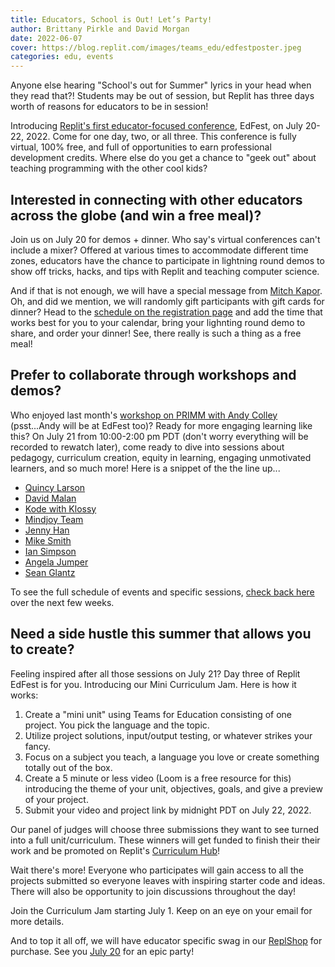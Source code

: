 ```yaml
---
title: Educators, School is Out! Let’s Party!
author: Brittany Pirkle and David Morgan
date: 2022-06-07
cover: https://blog.replit.com/images/teams_edu/edfestposter.jpeg
categories: edu, events
---
```


Anyone else hearing "School's out for Summer" lyrics in your head when they read that?! Students may be out of session, but Replit has three days worth of reasons for educators to be in session!

Introducing [Replit's first educator-focused conference](https://join.replit.com/edfest2022), EdFest, on July 20-22, 2022. Come for one day, two, or all three. This conference is fully virtual, 100% free, and full of opportunities to earn professional development credits. Where else do you get a chance to "geek out" about teaching programming with the other cool kids?

## Interested in connecting with other educators across the globe (and win a free meal)?
Join us on July 20 for demos + dinner. Who say's virtual conferences can't include a mixer? Offered at various times to accommodate different time zones, educators have the chance to participate in lightning round demos to show off tricks, hacks, and tips with Replit and teaching computer science. 

And if that is not enough, we will have a special message from [Mitch Kapor](https://twitter.com/mkapor?ref_src=twsrc%5Egoogle%7Ctwcamp%5Eserp%7Ctwgr%5Eauthor). Oh, and did we mention, we will randomly gift participants with gift cards for dinner? Head to the [schedule on the registration page](https://join.replit.com/edfest) and add the time that works best for you to your calendar, bring your lighnting round demo to share, and order your dinner! See, there really is such a thing as a free meal!

## Prefer to collaborate through workshops and demos?
Who enjoyed last month's [workshop on PRIMM with Andy Colley](https://www.youtube.com/watch?v=H0t2eBXazF0&t=184s) (psst...Andy will be at EdFest too)? Ready for more engaging learning like this? On July 21 from 10:00-2:00 pm PDT (don't worry everything will be recorded to rewatch later), come ready to dive into sessions about pedagogy, curriculum creation, equity in learning, engaging unmotivated learners, and so much more! Here is a snippet of the the line up...
- [Quincy Larson](https://twitter.com/ossia?ref_src=twsrc%5Egoogle%7Ctwcamp%5Eserp%7Ctwgr%5Eauthor)
- [David Malan](https://twitter.com/davidjmalan?lang=en)
- [Kode with Klossy](https://twitter.com/kodewithklossy)
- [Mindjoy Team](https://www.mindjoy.com/team)
- [Jenny Han](https://jennylihan.com/)
- [Mike Smith](https://scholar.harvard.edu/mikesmith/home)
- [Ian Simpson](https://twitter.com/familysimpson)
- [Angela Jumper](https://www.hcnews.com/news/beyond-playing-with-legos-granbury-camp-offers-wide-eyed-youngsters-introduction-to-robotics/article_d9146010-cdf0-11eb-89f0-83ac4ce26ec8.html)
- [Sean Glantz](https://twitter.com/shglantz)


To see the full schedule of events and specific sessions, [check back here](https://join.replit.com/edfest2022) over the next few weeks. 

## Need a side hustle this summer that allows you to create?
Feeling inspired after all those sessions on July 21? Day three of Replit EdFest is for you. Introducing our Mini Curriculum Jam. Here is how it works:

1. Create a "mini unit" using Teams for Education consisting of one project. You pick the language and the topic.
2. Utilize project solutions, input/output testing, or whatever strikes your fancy.
3. Focus on a subject you teach, a language you love or create something totally out of the box.
4. Create a 5 minute or less video (Loom is a free resource for this) introducing the theme of your unit, objectives, goals, and give a preview of your project.
5. Submit your video and project link by midnight PDT on July 22, 2022.


Our panel of judges will choose three submissions they want to see turned into a full unit/curriculum. These winners will get funded to finish their their work and be promoted on Replit's [Curriculum Hub](https://replit.com/curriculum)!

Wait there's more! Everyone who participates will gain access to all the projects submitted so everyone leaves with inspiring starter code and ideas. There will also be opportunity to join discussions throughout the day!

Join the Curriculum Jam starting July 1. Keep on an eye on your email for more details.

And to top it all off, we will have educator specific swag in our [ReplShop](https://shop.replit.com) for purchase. See you [July 20](https://join.replit.com/edfest2022) for an epic party!
